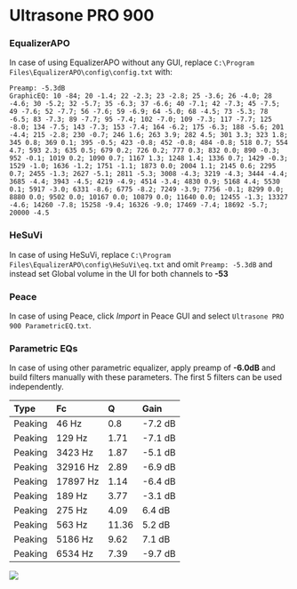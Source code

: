 # Ultrasone PRO 900

### EqualizerAPO
In case of using EqualizerAPO without any GUI, replace `C:\Program Files\EqualizerAPO\config\config.txt`
with:
```
Preamp: -5.3dB
GraphicEQ: 10 -84; 20 -1.4; 22 -2.3; 23 -2.8; 25 -3.6; 26 -4.0; 28 -4.6; 30 -5.2; 32 -5.7; 35 -6.3; 37 -6.6; 40 -7.1; 42 -7.3; 45 -7.5; 49 -7.6; 52 -7.7; 56 -7.6; 59 -6.9; 64 -5.0; 68 -4.5; 73 -5.3; 78 -6.5; 83 -7.3; 89 -7.7; 95 -7.4; 102 -7.0; 109 -7.3; 117 -7.7; 125 -8.0; 134 -7.5; 143 -7.3; 153 -7.4; 164 -6.2; 175 -6.3; 188 -5.6; 201 -4.4; 215 -2.8; 230 -0.7; 246 1.6; 263 3.9; 282 4.5; 301 3.3; 323 1.8; 345 0.8; 369 0.1; 395 -0.5; 423 -0.8; 452 -0.8; 484 -0.8; 518 0.7; 554 4.7; 593 2.3; 635 0.5; 679 0.2; 726 0.2; 777 0.3; 832 0.0; 890 -0.3; 952 -0.1; 1019 0.2; 1090 0.7; 1167 1.3; 1248 1.4; 1336 0.7; 1429 -0.3; 1529 -1.0; 1636 -1.2; 1751 -1.1; 1873 0.0; 2004 1.1; 2145 0.6; 2295 0.7; 2455 -1.3; 2627 -5.1; 2811 -5.3; 3008 -4.3; 3219 -4.3; 3444 -4.4; 3685 -4.4; 3943 -4.5; 4219 -4.9; 4514 -3.4; 4830 0.9; 5168 4.4; 5530 0.1; 5917 -3.0; 6331 -8.6; 6775 -8.2; 7249 -3.9; 7756 -0.1; 8299 0.0; 8880 0.0; 9502 0.0; 10167 0.0; 10879 0.0; 11640 0.0; 12455 -1.3; 13327 -4.6; 14260 -7.8; 15258 -9.4; 16326 -9.0; 17469 -7.4; 18692 -5.7; 20000 -4.5
```

### HeSuVi
In case of using HeSuVi, replace `C:\Program Files\EqualizerAPO\config\HeSuVi\eq.txt` and omit `Preamp:
-5.3dB` and instead set Global volume in the UI for both channels to **-53**

### Peace
In case of using Peace, click *Import* in Peace GUI and select `Ultrasone PRO 900 ParametricEQ.txt`.

### Parametric EQs
In case of using other parametric equalizer, apply preamp of **-6.0dB** and build filters manually with
these parameters. The first 5 filters can be used independently.

| Type    | Fc       |     Q | Gain    |
|:--------|:---------|:------|:--------|
| Peaking | 46 Hz    |  0.8  | -7.2 dB |
| Peaking | 129 Hz   |  1.71 | -7.1 dB |
| Peaking | 3423 Hz  |  1.87 | -5.1 dB |
| Peaking | 32916 Hz |  2.89 | -6.9 dB |
| Peaking | 17897 Hz |  1.14 | -6.4 dB |
| Peaking | 189 Hz   |  3.77 | -3.1 dB |
| Peaking | 275 Hz   |  4.09 | 6.4 dB  |
| Peaking | 563 Hz   | 11.36 | 5.2 dB  |
| Peaking | 5186 Hz  |  9.62 | 7.1 dB  |
| Peaking | 6534 Hz  |  7.39 | -9.7 dB |

![](https://raw.githubusercontent.com/jaakkopasanen/AutoEq/master/results/innerfidelity/sbaf-serious/Ultrasone%20PRO%20900/Ultrasone%20PRO%20900.png)